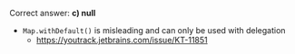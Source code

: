 Correct answer: **c) null**

* `Map.withDefault()` is misleading and can only be used with delegation
  - https://youtrack.jetbrains.com/issue/KT-11851